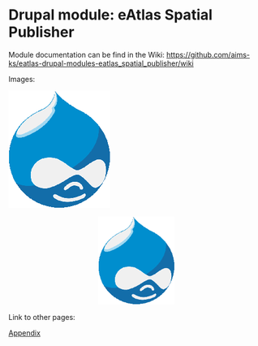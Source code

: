 # Drupal module: eAtlas Spatial Publisher

Module documentation can be find in the Wiki: https://github.com/aims-ks/eatlas-drupal-modules-eatlas_spatial_publisher/wiki

Images:

![Drupal](docs/img/drupal_small.png)
<p align="center">
<img src="docs/img/drupal_small.png" width="150" />
</p>

Link to other pages:

[Appendix](docs/appendix.md)
